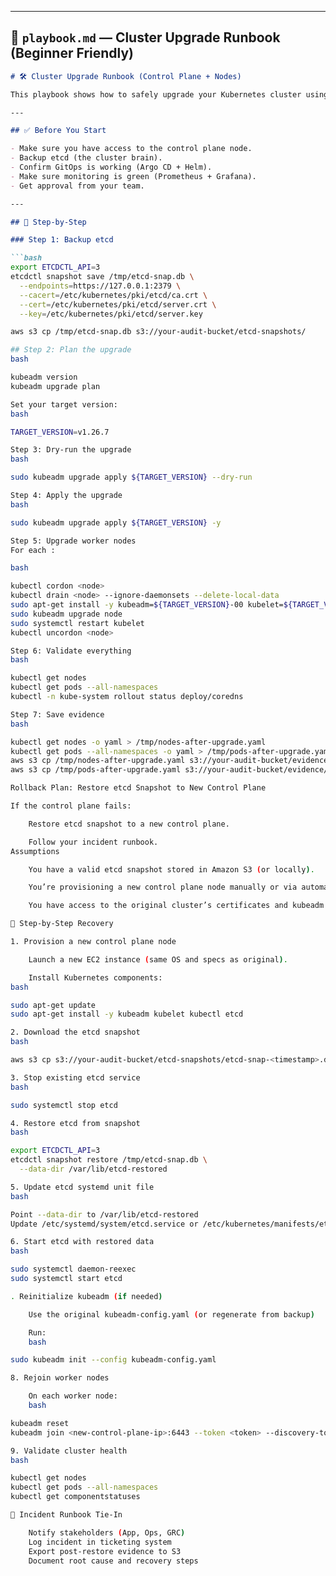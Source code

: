 
---

## 📗 `playbook.md` — Cluster Upgrade Runbook (Beginner Friendly)

```markdown
# 🛠️ Cluster Upgrade Runbook (Control Plane + Nodes)

This playbook shows how to safely upgrade your Kubernetes cluster using `kubeadm`.

---

## ✅ Before You Start

- Make sure you have access to the control plane node.
- Backup etcd (the cluster brain).
- Confirm GitOps is working (Argo CD + Helm).
- Make sure monitoring is green (Prometheus + Grafana).
- Get approval from your team.

---

## 🔄 Step-by-Step

### Step 1: Backup etcd

```bash
export ETCDCTL_API=3
etcdctl snapshot save /tmp/etcd-snap.db \
  --endpoints=https://127.0.0.1:2379 \
  --cacert=/etc/kubernetes/pki/etcd/ca.crt \
  --cert=/etc/kubernetes/pki/etcd/server.crt \
  --key=/etc/kubernetes/pki/etcd/server.key

aws s3 cp /tmp/etcd-snap.db s3://your-audit-bucket/etcd-snapshots/

## Step 2: Plan the upgrade
bash

kubeadm version
kubeadm upgrade plan

Set your target version:
bash

TARGET_VERSION=v1.26.7

Step 3: Dry-run the upgrade
bash

sudo kubeadm upgrade apply ${TARGET_VERSION} --dry-run

Step 4: Apply the upgrade
bash

sudo kubeadm upgrade apply ${TARGET_VERSION} -y

Step 5: Upgrade worker nodes
For each :

bash

kubectl cordon <node>
kubectl drain <node> --ignore-daemonsets --delete-local-data
sudo apt-get install -y kubeadm=${TARGET_VERSION}-00 kubelet=${TARGET_VERSION}-00 kubectl=${TARGET_VERSION}-00
sudo kubeadm upgrade node
sudo systemctl restart kubelet
kubectl uncordon <node>

Step 6: Validate everything
bash

kubectl get nodes
kubectl get pods --all-namespaces
kubectl -n kube-system rollout status deploy/coredns

Step 7: Save evidence
bash

kubectl get nodes -o yaml > /tmp/nodes-after-upgrade.yaml
kubectl get pods --all-namespaces -o yaml > /tmp/pods-after-upgrade.yaml
aws s3 cp /tmp/nodes-after-upgrade.yaml s3://your-audit-bucket/evidence/
aws s3 cp /tmp/pods-after-upgrade.yaml s3://your-audit-bucket/evidence/

Rollback Plan: Restore etcd Snapshot to New Control Plane

If the control plane fails:

    Restore etcd snapshot to a new control plane.

    Follow your incident runbook.
Assumptions

    You have a valid etcd snapshot stored in Amazon S3 (or locally).

    You’re provisioning a new control plane node manually or via automation.

    You have access to the original cluster’s certificates and kubeadm config.

🔄 Step-by-Step Recovery

1. Provision a new control plane node

    Launch a new EC2 instance (same OS and specs as original).

    Install Kubernetes components:
bash

sudo apt-get update
sudo apt-get install -y kubeadm kubelet kubectl etcd

2. Download the etcd snapshot
bash

aws s3 cp s3://your-audit-bucket/etcd-snapshots/etcd-snap-<timestamp>.db /tmp/etcd-snap.db

3. Stop existing etcd service
bash

sudo systemctl stop etcd

4. Restore etcd from snapshot
bash

export ETCDCTL_API=3
etcdctl snapshot restore /tmp/etcd-snap.db \
  --data-dir /var/lib/etcd-restored

5. Update etcd systemd unit file
bash

Point --data-dir to /var/lib/etcd-restored
Update /etc/systemd/system/etcd.service or /etc/kubernetes/manifests/etcd.yaml if using static pods

6. Start etcd with restored data
bash

sudo systemctl daemon-reexec
sudo systemctl start etcd

. Reinitialize kubeadm (if needed)

    Use the original kubeadm-config.yaml (or regenerate from backup)

    Run:
    bash

sudo kubeadm init --config kubeadm-config.yaml

8. Rejoin worker nodes

    On each worker node:
    bash

kubeadm reset
kubeadm join <new-control-plane-ip>:6443 --token <token> --discovery-token-ca-cert-hash sha256:<hash>

9. Validate cluster health
bash

kubectl get nodes
kubectl get pods --all-namespaces
kubectl get componentstatuses

📎 Incident Runbook Tie-In

    Notify stakeholders (App, Ops, GRC)
    Log incident in ticketing system
    Export post-restore evidence to S3
    Document root cause and recovery steps




